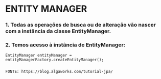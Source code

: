 # ENTITY MANAGER
### 1. Todas as operações de busca ou de alteração vão nascer com a instância da classe EntityManager.

### 2. Temos acesso à instância de EntityManager:
````
EntityManager entityManager = entityManagerFactory.createEntityManager();
````
###
````
FONTE: https://blog.algaworks.com/tutorial-jpa/
````
